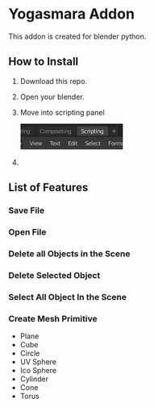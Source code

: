 # Yogasmara Addon
This addon is created for blender python.

## How to Install 
1. Download this repo.
2. Open your blender.
3. Move into scripting panel

    ![Scripting Panel](https://github.com/yoga1234/yogasmara-addon/blob/main/docs/images/scripting_image.PNG?raw=true)
4. 

## List of Features

### Save File

### Open File

### Delete all Objects in the Scene

### Delete Selected Object

### Select All Object In the Scene

### Create Mesh Primitive
- Plane
- Cube
- Circle
- UV Sphere
- Ico Sphere
- Cylinder
- Cone
- Torus
